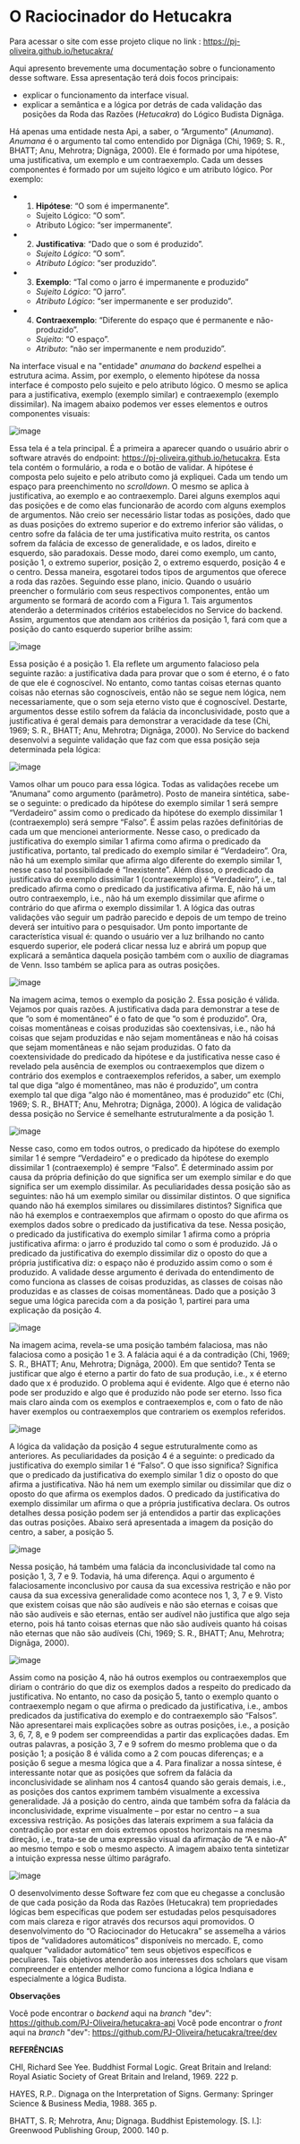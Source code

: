 # O Raciocinador do Hetucakra

Para acessar o site com esse projeto clique no link : https://pj-oliveira.github.io/hetucakra/

Aqui apresento brevemente uma documentação sobre o funcionamento desse software. Essa apresentação terá dois focos principais:
  - explicar o funcionamento da interface visual.
  - explicar a semântica e a lógica por detrás de cada validação das posições da Roda das Razões (*Hetucakra*) do Lógico Budista Dignāga.

Há apenas uma entidade nesta Api, a saber, o “Argumento” (*Anumana*). *Anumana* é o argumento tal como entendido por Dignāga (Chi, 1969; S. R., BHATT; Anu, Mehrotra; Dignāga, 2000). Ele é formado por uma hipótese, uma justificativa, um exemplo e um contraexemplo. Cada um desses componentes é formado por um sujeito lógico e um atributo lógico. Por exemplo:
  - 1. **Hipótese**: “O som é impermanente”. 
      - Sujeito Lógico: “O som”.
      - Atributo Lógico: “ser impermanente”. 
  - 2. **Justificativa**: “Dado que o som é produzido”. 
      - *Sujeito Lógico*: “O som”.
      - *Atributo Lógico*: “ser produzido”. 
  - 3. **Exemplo**: “Tal como o jarro é impermanente e produzido” 
      - *Sujeito Lógico*: “O jarro”.
      - *Atributo Lógico*: “ser impermanente e ser produzido”. 
  - 4. **Contraexemplo**: “Diferente do espaço que é permanente e não-produzido”. 
      - *Sujeito*: “O espaço”.
      - *Atributo*: “não ser impermanente e nem produzido”.
      
Na  interface visual e na "entidade" *anumana* do *backend* espelhei a estrutura acima. Assim, por exemplo, o elemento hipótese da nossa interface é composto pelo sujeito e pelo atributo lógico. O mesmo se aplica para a justificativa, exemplo (exemplo similar) e contraexemplo (exemplo dissimilar). Na imagem abaixo podemos ver esses elementos e outros componentes visuais: 

![image](https://user-images.githubusercontent.com/84526032/178041588-b2692390-fe2d-43bb-a7f8-0cf8848adcfd.png)

Essa tela é a tela principal. É a primeira a aparecer quando o usuário abrir o software através do endpoint: https://pj-oliveira.github.io/hetucakra. Esta tela contém o formulário, a roda e o botão de validar. A hipótese é composta pelo sujeito e pelo atributo como já expliquei. Cada um tendo um espaço para preenchimento no *scrolldown*. O mesmo se aplica à justificativa, ao exemplo e ao contraexemplo. Darei alguns exemplos aqui das posições e de como elas funcionarão de acordo com alguns exemplos de argumentos.
Não creio ser necessário listar todas as posições, dado que as duas posições do extremo superior e do extremo inferior são válidas, o centro sofre da falácia de ter uma justificativa muito restrita, os cantos sofrem da falácia de excesso de generalidade, e os lados, direito e esquerdo, são paradoxais. Desse modo, darei como exemplo, um canto, posição 1, o extremo superior, posição 2, o extremo esquerdo, posição 4 e o centro. Dessa maneira, esgotarei todos tipos de argumentos que oferece a roda das razões. Seguindo esse plano, inicio.
Quando o usuário preencher o formulário com seus respectivos componentes, então um argumento se formará de acordo com a Figura 1. Tais argumentos atenderão a determinados critérios estabelecidos no Service do backend. Assim, argumentos que atendam aos critérios da posição 1, fará com que a posição do canto esquerdo superior brilhe assim:

![image](https://user-images.githubusercontent.com/84526032/178041808-d3394245-6c99-468a-8f2d-3184e5b7d0ec.png)

Essa posição é a posição 1. Ela reflete um argumento falacioso pela seguinte razão: a justificativa dada para provar que o som é eterno, é o fato de que ele é cognoscível. No entanto, como tantas coisas eternas quanto coisas não eternas são cognoscíveis, então não se segue nem lógica, nem necessariamente, que o som seja eterno visto que é cognoscível. Destarte, argumentos desse estilo sofrem da falácia da inconclusividade, posto que a justificativa é geral demais para demonstrar a veracidade da tese (Chi, 1969; S. R., BHATT; Anu, Mehrotra; Dignāga, 2000). No Service do backend desenvolvi a seguinte validação que faz com que essa posição seja determinada pela lógica:

![image](https://user-images.githubusercontent.com/84526032/178045514-43bd3b29-3565-4d75-a44e-e1d875211b16.png)

Vamos olhar um pouco para essa lógica. Todas as validações recebe um “Anumana” como argumento (parâmetro). Posto de maneira sintética, sabe-se o seguinte: o predicado da hipótese do exemplo similar 1 será sempre “Verdadeiro” assim como o predicado da hipótese do exemplo dissimilar 1 (contraexemplo) será sempre “Falso”. É assim pelas razões definitórias de cada um que mencionei anteriormente. Nesse caso, o predicado da justificativa do exemplo similar 1 afirma como afirma o predicado da justificativa, portanto, tal predicado do exemplo similar é “Verdadeiro”. Ora, não há um exemplo similar que afirma algo diferente do exemplo similar 1, nesse caso tal possibilidade é “Inexistente”. Além disso, o predicado da justificativa do exemplo dissimilar 1 (contraexemplo) é “Verdadeiro”, i.e., tal predicado afirma como o predicado da justificativa afirma. E, não há um outro contraexemplo, i.e., não há um exemplo dissimilar que afirme o contrário do que afirma o exemplo dissimilar 1. A lógica das outras validações vão seguir um padrão parecido e depois de um tempo de treino deverá ser intuitivo para o pesquisador. Um ponto importante de característica visual é: quando o usuário ver a luz brilhando no canto esquerdo superior, ele poderá clicar nessa luz e abrirá um popup que explicará a semântica daquela posição também com o auxílio de diagramas de Venn. Isso também se aplica para as outras posições.

![image](https://user-images.githubusercontent.com/84526032/178045832-3351e2df-37e8-4e61-8246-9dfe5b51b46a.png)

Na imagem acima, temos o exemplo da posição 2. Essa posição é válida. Vejamos por quais razões. A justificativa dada para demonstrar a tese de que “o som é momentâneo” é o fato de que “o som é produzido”. Ora, coisas momentâneas e coisas produzidas são coextensivas, i.e., não há coisas que sejam produzidas e não sejam momentâneas e não há coisas que sejam momentâneas e não sejam produzidas. O fato da coextensividade do predicado da hipótese e da justificativa nesse caso é revelado pela ausência de exemplos ou contraexemplos que dizem o contrário dos exemplos e contraexemplos referidos, a saber, um exemplo tal que diga “algo é momentâneo, mas não é produzido”, um contra exemplo tal que diga “algo não é momentâneo, mas é produzido” etc (Chi, 1969; S. R., BHATT; Anu, Mehrotra; Dignāga, 2000). A lógica de validação dessa posição no Service é semelhante estruturalmente a da posição 1.

![image](https://user-images.githubusercontent.com/84526032/178045932-49691a6f-0e9b-4147-8542-e34196c96cac.png)

Nesse caso, como em todos outros, o predicado da hipótese do exemplo similar 1 é sempre “Verdadeiro” e o predicado da hipótese do exemplo dissimilar 1 (contraexemplo) é sempre “Falso”. É determinado assim por causa da própria definição do que significa ser um exemplo similar e do que significa ser um exemplo dissimilar. As peculiaridades dessa posição são as seguintes: não há um exemplo similar ou dissimilar distintos. O que significa quando não há exemplos similares ou dissimilares distintos? Significa que não há exemplos e contraexemplos que afirmam o oposto do que afirma os exemplos dados sobre o predicado da justificativa da tese. Nessa posição, o predicado da justificativa do exemplo similar 1 afirma como a própria justificativa afirma: o jarro é produzido tal como o som é produzido. Já o predicado da justificativa do exemplo dissimilar diz o oposto do que a própria justificativa diz: o espaço não é produzido assim como o som é produzido. A validade desse argumento é derivada do entendimento de como funciona as classes de coisas produzidas, as classes de coisas não produzidas e as classes de coisas momentâneas. Dado que a posição 3 segue uma lógica parecida com a da posição 1, partirei para uma explicação da posição 4.

![image](https://user-images.githubusercontent.com/84526032/178046131-9a078d25-dc7b-4caa-84b3-d2f51f3f452f.png)

Na imagem acima, revela-se uma posição também falaciosa, mas não falaciosa como a posição 1 e 3. A falácia aqui é a da contradição (Chi, 1969; S. R., BHATT; Anu, Mehrotra; Dignāga, 2000). Em que sentido? Tenta se justificar que algo é eterno a partir do fato de sua produção, i.e., x é eterno dado que x é produzido. O problema aqui é evidente. Algo que é eterno não pode ser produzido e algo que é produzido não pode ser eterno. Isso fica mais claro ainda com os exemplos e contraexemplos e, com o fato de não haver exemplos ou contraexemplos que contrariem os exemplos referidos.

![image](https://user-images.githubusercontent.com/84526032/178046207-7f77b174-a29e-4c92-8bfc-5e76a639f626.png)

A lógica da validação da posição 4 segue estruturalmente como as anteriores. As peculiaridades da posição 4 é a seguinte: o predicado da justificativa do exemplo similar 1 é “Falso”. O que isso significa? Significa que o predicado da justificativa do exemplo similar 1 diz o oposto do que afirma a justificativa. Não há nem um exemplo similar ou dissimilar que diz o oposto do que afirma os exemplos dados. O predicado da justificativa do exemplo dissimilar um afirma o que a própria justificativa declara. Os outros detalhes dessa posição podem ser já entendidos a partir das explicações das outras posições. Abaixo será apresentada a imagem da posição do centro, a saber, a posição 5.

![image](https://user-images.githubusercontent.com/84526032/178046295-05ad3f69-923f-4e04-93d9-91464df05eca.png)

Nessa posição, há também uma falácia da inconclusividade tal como na posição 1, 3, 7 e 9. Todavia, há uma diferença. Aqui o argumento é falaciosamente inconclusivo por causa da sua excessiva restrição e não por causa da sua excessiva generalidade como acontece nos 1, 3, 7 e 9. Visto que existem coisas que não são audíveis e não são eternas e coisas que não são audíveis e são eternas, então ser audível não justifica que algo seja eterno, pois há tanto coisas eternas que não são audíveis quanto há coisas não eternas que não são audíveis (Chi, 1969; S. R., BHATT; Anu, Mehrotra; Dignāga, 2000).

![image](https://user-images.githubusercontent.com/84526032/178046353-271133c8-391e-416a-8aa8-9b284c90faa3.png)

Assim como na posição 4, não há outros exemplos ou contraexemplos que diriam o contrário do que diz os exemplos dados a respeito do predicado da justificativa. No entanto, no caso da posição 5, tanto o exemplo quanto o contraexemplo negam o que afirma o predicado da justificativa, i.e., ambos predicados da justificativa do exemplo e do contraexemplo são “Falsos”. Não apresentarei mais explicações sobre as outras posições, i.e., a posição 3, 6, 7, 8, e 9 podem ser compreendidas a partir das explicações dadas. Em outras palavras, a posição 3, 7 e 9 sofrem do mesmo problema que o da posição 1; a posição 8 é válida como a 2 com poucas diferenças; e a posição 6 segue a mesma lógica que a 4. Para finalizar a nossa síntese, é interessante notar que as posições que sofrem da falácia da inconclusividade se alinham nos 4 cantos4 quando são gerais demais, i.e., as posições dos cantos exprimem também visualmente a excessiva generalidade. Já a posição do centro, ainda que também sofra da falácia da inconclusividade, exprime visualmente – por estar no centro – a sua excessiva restrição. As posições das laterais exprimem a sua falácia da contradição por estar em dois extremos opostos horizontais na mesma direção, i.e., trata-se de uma expressão visual da afirmação de “A e não-A” ao mesmo tempo e sob o mesmo aspecto. A imagem abaixo tenta sintetizar a intuição expressa nesse último parágrafo.

![image](https://user-images.githubusercontent.com/84526032/178046496-8ae5e03c-22c9-4a3d-b94e-bc5ad7a19fa0.png)

O desenvolvimento desse Software fez com que eu chegasse a conclusão de que cada posição da Roda das Razões (Hetucakra) tem propriedades lógicas bem específicas que podem ser estudadas pelos pesquisadores com mais clareza e rigor através dos recursos aqui promovidos. O desenvolvimento do “O Raciocinador do Hetucakra” se assemelha a vários tipos de “validadores automáticos” disponíveis no mercado. E, como qualquer “validador automático” tem seus objetivos específicos e peculiares. Tais objetivos atenderão aos interesses dos scholars que visam compreender e entender melhor como funciona a lógica Indiana e especialmente a lógica Budista.

**Observações**

Você pode encontrar o *backend* aqui na *branch* "dev": https://github.com/PJ-Oliveira/hetucakra-api
Você pode encontrar o *front* aqui na *branch* "dev": https://github.com/PJ-Oliveira/hetucakra/tree/dev

**REFERÊNCIAS**

CHI, Richard See Yee. Buddhist Formal Logic. Great Britain and Ireland: Royal Asiatic Society of Great Britain and Ireland, 1969. 222 p.

HAYES, R.P.. Dignaga on the Interpretation of Signs. Germany: Springer Science & Business Media, 1988. 365 p.

BHATT, S. R; Mehrotra, Anu; Dignaga. Buddhist Epistemology. [S. l.]: Greenwood Publishing Group, 2000. 140 p.



